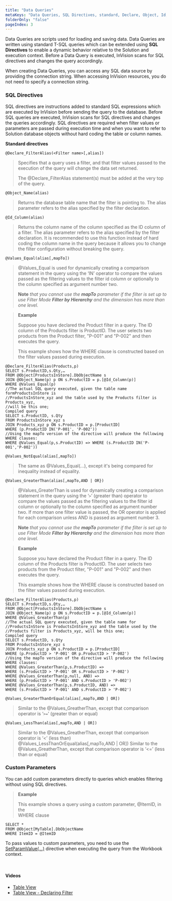 ```yaml
---
title: "Data Queries"
metaKeys: "Data Queries, SQL Directives, standard, Declare, Object, Id, Values, Custom Parameters "
folderOnly: "false"
pageIndex: 3
---
```




Data Queries are scripts used for loading and saving data. Data Queries are written using standard T-SQL queries which can be extended using **SQL Directives** to enable a dynamic behavior relative to the Solution and execution context. Before a Data Query is executed, InVision scans for SQL directives and changes the query accordingly. 

When creating Data Queries, you can access any SQL data source by providing the connection string. When accessing InVision resources, you do not need to specify a connection string.
<br/>

### SQL Directives

SQL directives are instructions added to standard SQL expressions which are executed by InVision before sending the query to the database. Before SQL queries are executed, InVision scans for SQL directives and changes the queries accordingly. SQL directives are required when filter values or parameters are passed during execution time and when you want to refer to Solution database objects without hard coding the table or column names. 
<br/>

**Standard directives**

``@Declare_FilterAlias(<Filter name>[,alias])``
>
>Specifies that a query uses a filter, and that filter values passed to the execution of the query will change the data set returned.
>
>The @Declare_FilterAlias statement(s) must be added at the very top of the query.

``@Object_Name(alias)``
>
>Returns the database table name that the filter is pointing to. 
>The alias parameter refers to the alias specified by the filter declaration. 

``@Id_Column(alias)``
>
>Returns the column name of the column specified as the ID column of a filter. The alias parameter refers to the alias specified by the filter declaration. It is recommended to use this function instead of hard coding the column name in the query because it allows you to change the filter configuration without breaking the query.

``@Values_Equal(alias[,mapTo])``
>
>@Values_Equal is used for dynamically creating a comparison statement in the query using the ‘IN’ operator to compare the values passed as the filtering values to the filter id column or optionally to the column specified as argument number two. 
>
>**Note** *that you cannot use the **mapTo** parameter if the filter is set up to use Filter Mode **Filter by Hierarchy** and the dimension has more than one level.*

>**Example**
>
>Suppose you have declared the Product filter in a query. The ID column of the Products filter is ProductID. The user selects two products from the Product filter, "P-001" and "P-002" and then executes the query.
>
>This example shows how the WHERE clause is constructed based on the filter values passed during execution.
>
    @Declare_FilterAlias(Products,p)
    SELECT s.ProductID,s.Qty,… 
    FROM @Object[ProductsInStore].DbObjectName s
    JOIN @Object_Name(p) p ON s.ProductID = p.[@Id_Column(p)]
    WHERE @Values_Equal(p)
    //The actual SQL query executed, given the table name formProductsInStore is  
    //ProductsInStore_xyz and the table used by the Products filter is Products_xyz,  
    //will be this one;
    Compiled query
    SELECT s.ProductID, s.Qty
    FROM ProductsInStore_xyz s
    JOIN Products_xyz p ON s.ProductID = p.[ProductID]
    WHERE (p.ProductID IN('P-001', 'P-002'))
    //Using the mapTo version of the directive will produce the following WHERE clauses:
    WHERE @Values_Equal(p,s.ProductID) => WHERE (s.ProductID IN('P-001','P-002'))


``@Values_NotEqual(alias[,mapTo])``
>
>The same as @Values_Equal(…), except it's being compared for inequality instead of equality.

``@Values_GreaterThan(alias[,mapTo,AND | OR})``
>
>@Values_GreaterThan is used for dynamically creating a comparison statement in the query using the ‘``>``’  (greater than) operator to compare the values passed as the filtering values to the filter id column or optionally to the column specified as argument number two. If more than one filter value is passed, the OR operator is applied for each comparison unless AND is passed as argument number 3.
>
>**Note** *that you cannot use the **mapTo** parameter if the filter is set up to use Filter Mode **Filter by Hierarchy** and the dimension has more than one level.*

>**Example**
>
>Suppose you have declared the Product filter in a query. The ID column of the Products filter is ProductID. The user selects two products from the Product filter, "P-001" and "P-002" and then executes the query.
>
>This example shows how the WHERE clause is constructed based on the filter values passed during execution.
>
    @Declare_FilterAlias(Products,p)
    SELECT s.ProductID,s.Qty,… 
    FROM @Object[ProductsInStore].DbObjectName s
    JOIN @Object_Name(p) p ON s.ProductID = p.[@Id_Column(p)]
    WHERE @Values_GreaterThan(p)
    //The actual SQL query executed, given the table name for  
    //ProductsInStore is ProductsInStore_xyz and the table used by the  
    //Products filter is Products_xyz, will be this one;
    Compiled query
    SELECT s.ProductID, s.Qty
    FROM ProductsInStore_xyz s
    JOIN Products_xyz p ON s.ProductID = p.[ProductID]
    WHERE (p.ProductID > 'P-001' OR p.ProductID > 'P-002')
    //Using the mapTo version of the directive will produce the following WHERE clauses:
    WHERE @Values_GreaterThan(p,s.ProductID) =>  
    WHERE (s.ProductID > 'P-001' OR s.ProductID > 'P-002')
    WHERE @Values_GreaterThan(p,null, AND) =>  
    WHERE (p.ProductID > 'P-001' AND s.ProductID > 'P-002')
    WHERE @Values_GreaterThan(p,s.ProductID, AND) =>  
    WHERE (s.ProductID > 'P-001' AND s.ProductID > 'P-002')


``@Values_GreaterThanOrEqual(alias[,mapTo,AND | OR])``
>
>Similar to the @Values_GreatherThan, except that comparison operator is ‘``>=``’ (greater than or equal)

``@Values_LessThan(alias[,mapTo,AND | OR])``
>
>Similar to the @Values_GreatherThan, except that comparison operator is ‘<’ (less than)
>@Values_LessThanOrEqual(alias[,mapTo,AND | OR])
>Similar to the @Values_GreatherThan, except that comparison operator is ‘<=’ (less than or equal)

### Custom Parameters

You can add custom parameters directly to queries which enables filtering without using SQL directives. 

>**Example**
>
>This example shows a query using a custom parameter, @ItemID, in the  
WHERE clause
>
    SELECT *  
    FROM @Object[MyTable].DbObjectName
    WHERE ItemID = @ItemID


To pass values to custom parameters, you need to use the [SetParamValue(…)]() directive when executing the query from the Workbook context.

<br/>

#### Videos

- [Table View](../../videos/tableview.md)
- [Table View - Declaring Filter](https://profitbasedocs.blob.core.windows.net/videos/Table%20View%20-%20Declaring%20Filter.mp4)

<br/>
